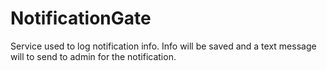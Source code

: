 # NotificationGate
Service used to log notification info. Info will be saved and a text message will to send to admin for the notification.
